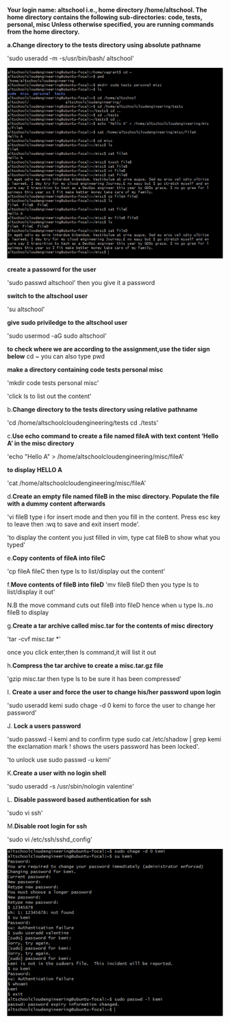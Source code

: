 **Your login name: altschool i.e., home directory /home/altschool. The home directory contains the following sub-directories: code, tests, personal, misc Unless otherwise specified, you are running commands from the home directory.**

**a.Change directory to the tests directory using absolute pathname**

'sudo useradd -m -s/usr/bin/bash/ altschool'

![screenshot of sudoadd](SCREENSHOTS/Screenshot1.png)


**create a passowrd for the user**

'sudo passwd altschool' 
then you give it a password

**switch to the altschool user**

'su altschool'

**give sudo priviledge to the altschool user**

'sudo usermod -aG sudo altschool'

**to check where we are according to the assignment,use the tider sign below**
cd ~     you can also type pwd

**make a directory containing code tests personal misc**

'mkdir code tests personal misc'

'click ls to list out the content'

b.**Change directory to the tests directory using relative pathname**

'cd /home/altschoolcloudengineering/tests
cd ./tests'


c.**Use echo command to create a file named fileA with text content ‘Hello A’ in the misc directory**

 'echo "Hello A" > /home/altschoolcloudengineering/misc/fileA'

**to display HELLO A**

'cat /home/altschoolcloudengineering/misc/fileA'

d.**Create an empty file named fileB in the misc directory. Populate the file with a dummy content afterwards**

 'vi fileB type i for insert mode and then you fill in the content. Press esc key to leave then :wq to save and exit insert mode'.

'to display the content you just filled in vim, type cat fileB to show what you typed'


e.**Copy contents of fileA into fileC**

'cp fileA fileC    then type ls to list/display out the content'

f.**Move contents of fileB into fileD**
 'mv fileB fileD   then you type ls to list/display it out'     
 
 N.B the move command cuts out fileB into fileD hence when u type ls..no fileB to display


g.**Create a tar archive called misc.tar for the contents of misc directory**

'tar -cvf misc.tar *'

once you click enter,then ls command,it will list it out

h.**Compress the tar archive to create a misc.tar.gz file**

'gzip misc.tar  then type ls to be sure it has been compressed'  


I. **Create a user and force the user to change his/her password upon login**

'sudo useradd kemi 
sudo chage -d 0 kemi to force the user to change her password'

J. **Lock a users password**

'sudo passwd -l kemi   and to confirm type  sudo cat /etc/shadow | grep kemi
the exclamation mark ! shows the users password has been locked'.

'to unlock use sudo passwd -u kemi'

K.**Create a user with no login shell**

'sudo useradd -s /usr/sbin/nologin valentine'

L. **Disable password based authentication for ssh**

'sudo vi ssh'

M.**Disable root login for ssh**

 'sudo vi /etc/ssh/sshd_config'

 ![last commands](SCREENSHOTS/Screenshot2.png)
